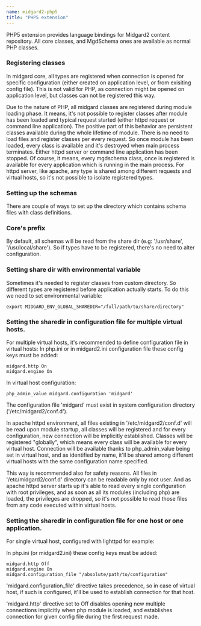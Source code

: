 ```yaml
---
name: midgard2-php5
title: "PHP5 extension"
---
```


PHP5 extension provides language bindings for Midgard2 content repository. All core classes, and MgdSchema ones are available as normal PHP classes.

### Registering classes

In midgard core, all types are registered when connection is opened for specific configuration (either created on application level, or from exisiting config file). This is not valid for PHP, as connection might be opened on application level, but classes can not be registered this way.

Due to the nature of PHP, all midgard classes are registered during module loading phase. It means, it's not possible to register classes after module has been loaded and typical request started (either httpd request or command line application). The positive part of this behavior are persistent classes available during the whole lifetime of module. There is no need to load files and register classes per every request. So once module has been loaded, every class is available and it's destroyed when main process terminates. Either httpd server or command line application has been stopped. Of course, it means, every mgdschema class, once is registered is available for every application which is running in the main process. For httpd server, like apache, any type is shared among different requests and virtual hosts, so it's not possible to isolate registered types. 

### Setting up the schemas

There are couple of ways to set up the directory which contains schema files with class definitions.

### Core's prefix

By default, all schemas will be read from the share dir (e.g: '/usr/share', '/usr/local/share'). So if types have to be registered, there's no need to alter configuration.

### Setting share dir with environmental variable

Sometimes it's needed to register classes from custom directory. So different types are registered before application actually starts.
To do this we need to set environmental variable:

    export MIDGARD_ENV_GLOBAL_SHAREDIR="/full/path/to/share/directory"

### Setting the sharedir in configuration file for multiple virtual hosts.

For multiple virtual hosts, it's recommended to define configuration file in virtual hosts:
In php.ini or in midgard2.ini configuration file these config keys must be added:

    midgard.http On
    midgard.engine On

In virtual host configuration:

    php_admin_value midgard.configuration 'midgard'

The configuration file 'midgard' must exist in system configuration directory ('/etc/midgard2/conf.d').

In apache httpd environment, all files existing in '/etc/midgard2/conf.d' will be read upon module startup, all classes will be registered and for every configuration, new connection will be implicitly established. Classes will be registered "globally", which means every class will be available for every virtual host. Connection will be available thanks to php_admin_value being set in virtual host, and as identified by name, it'll be shared among different virtual hosts with the same configuration name specified.

This way is recommended also for safety reasons. All files in '/etc/midgard2/conf.d' directory can be readable only by root user. And as apache httpd server starts up it's able to read every single configuration with root privileges, and as soon as all its modules (including php) are loaded, the privileges are dropped, so it's not possible to read those files from any code executed within virtual hosts. 

### Setting the sharedir in configuration file for one host or one application.

For single virtual host, configured with lighttpd for example:

In php.ini (or midgard2.ini) these config keys must be added:

    midgard.http Off
    midgard.engine On
    midgard.configuration_file "/absolute/path/to/configuration"

'midgard.configuration_file' directive takes precedence, so in case of virtual host, if such is configured, it'll be used to establish connection for that host. 

'midgard.http' directive set to Off disables opening new multiple connections implicitly when php module is loaded, and establishes connection for given config file during the first request made.
